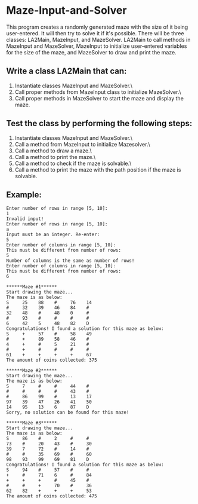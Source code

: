 # Maze-Input-and-Solver
This program creates a randomly generated maze with the size of it being user-entered. It will then try to solve it if it's possible. There will be three classes: LA2Main, MazeInput, and MazeSolver. LA2Main to call methods in MazeInput and MazeSolver, MazeInput to initialize user-entered variables for the size of the maze, and MazeSolver to draw and print the maze.

## Write a class LA2Main that can:
1) Instantiate classes MazeInput and MazeSolver.\
2) Call proper methods from MazeInput class to initialize MazeSolver.\
3) Call proper methods in MazeSolver to start the maze and display the maze.

## Test the class by performing the following steps:
1) Instantiate classes MazeInput and MazeSolver.\
2) Call a method from MazeInput to initialize Mazesolver.\
3) Call a method to draw a maze.\
4) Call a method to print the maze.\
5) Call a method to check if the maze is solvable.\
6) Call a method to print the maze with the path position if the maze is solvable.


## Example:
```
Enter number of rows in range [5, 10]:
1
Invalid input!
Enter number of rows in range [5, 10]:
a
Input must be an integer. Re-enter:
5
Enter number of columns in range [5, 10]:
This must be different from number of rows:
5
Number of columns is the same as number of rows!
Enter number of columns in range [5, 10]:
This must be different from number of rows:
6

******Maze #1******
Start drawing the maze...
The maze is as below:
S     25    88    #     76    14 
#     32    39    46    84    #
32    48    #     48    0     #
#     93    #     #     #     #
6     42    5     48    82    D
Congratulations! I found a solution for this maze as below:
S     +     57    #     58    49
#     +     89    58    46    #
4     +     #     5     21    #
#     +     #     #     #     #
61    +     +     +     +     67
The amount of coins collected: 375

******Maze #2******
Start drawing the maze...
The maze is as below:
S     7     #     #     44    #
#     #     #     #     43    #
#     86    99    #     13    17
97    39    47    26    41    50
14    95    13    6     87    D
Sorry, no solution can be found for this maze!

******Maze #3******
Start drawing the maze...
The maze is as below:
S     86    #     2     #     #
73    #     20    43    #     30
39    7     72    #     14    #
#     #     35    69    #     60
98    93    99    69    81    D
Congratulations! I found a solution for this maze as below:
S     94    #     57    #     #
+     #     71    6     #     84
+     +     +     #     45    #
#     #     +     70    #     36
62    82    +     +     +     53
The amount of coins collected: 475
```
